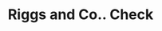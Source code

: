 ---
doi: 10.7916/D83F61NN
date_other: '1880'
date_other_textual: 1880-1889
form: printed ephemera
genre:
- Checks (bank checks)
name:
- Riggs and Co.
object_in_context_url: https://biggert.cul.columbia.edu/items/view/ave_biggert_00104
subject_hierarchical_geographic:
- Washington, District of Columbia, United States
subject_name:
- Riggs and Co.
title: Riggs and Co.. Check
sort_title: Riggs and Co.. Check
call_number: ave_biggert_00104
coordinates:
- 38.90472222222222,-77.01638888888888
pid: ave_biggert_00104
identifiers: ave_biggert_00104
canvas_id: ldpd:395379
permalink: "/items/ave_biggert_00104/"
layout: iiif-image-page
---